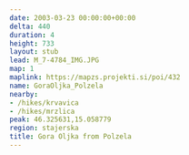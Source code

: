 ```yaml
---
date: 2003-03-23 00:00:00+00:00
delta: 440
duration: 4
height: 733
layout: stub
lead: M_7-4784_IMG.JPG
map: 1
maplink: https://mapzs.projekti.si/poi/432
name: GoraOljka_Polzela
nearby:
- /hikes/krvavica
- /hikes/mrzlica
peak: 46.325631,15.058779
region: stajerska
title: Gora Oljka from Polzela
---
```

